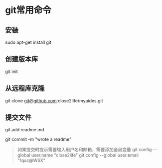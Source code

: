 # git常用命令
## 安装
sudo apt-get install git

## 创建版本库
git init

## 从远程库克隆
git clone git@github.com:close2life/myaides.git

## 提交文件
git add readme.md

git commit -m "wrote a readme"

> 如果提交时提示需要输入用户名和邮箱，需要添加全局变量
git config --global user.name "close2life"
git config --global user.email "1qaz@WSX"
